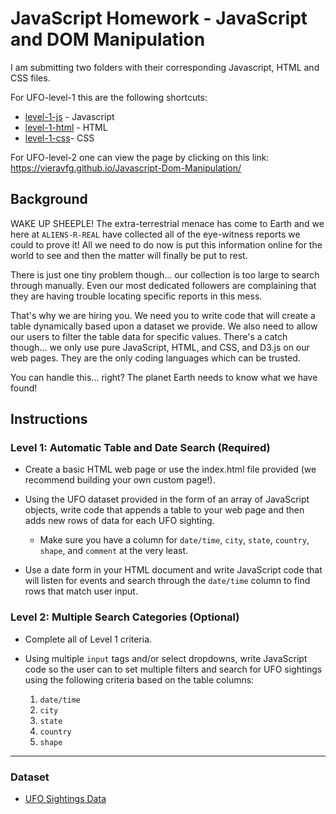 # JavaScript Homework - JavaScript and DOM Manipulation

I am submitting two folders with their corresponding Javascript, HTML and CSS files. 


For UFO-level-1 this are the following shortcuts: 

* [level-1-js](UFO-level-1/static/js/data.js) -  Javascript
* [level-1-html](UFO-level-1/index.html) - HTML
* [level-1-css](UFO-level-1/static/css/style.css)- CSS

For UFO-level-2 one can view the page by clicking on this link: 
https://vieravfg.github.io/Javascript-Dom-Manipulation/

## Background

WAKE UP SHEEPLE! The extra-terrestrial menace has come to Earth and we here at `ALIENS-R-REAL` have collected all of the eye-witness reports we could to prove it! All we need to do now is put this information online for the world to see and then the matter will finally be put to rest.

There is just one tiny problem though... our collection is too large to search through manually. Even our most dedicated followers are complaining that they are having trouble locating specific reports in this mess.

That's why we are hiring you. We need you to write code that will create a table dynamically based upon a dataset we provide. We also need to allow our users to filter the table data for specific values. There's a catch though... we only use pure JavaScript, HTML, and CSS, and D3.js on our web pages. They are the only coding languages which can be trusted.

You can handle this... right? The planet Earth needs to know what we have found!


## Instructions
### Level 1: Automatic Table and Date Search (Required)

* Create a basic HTML web page or use the index.html file provided (we recommend building your own custom page!).

* Using the UFO dataset provided in the form of an array of JavaScript objects, write code that appends a table to your web page and then adds new rows of data for each UFO sighting.

  * Make sure you have a column for `date/time`, `city`, `state`, `country`, `shape`, and `comment` at the very least.

* Use a date form in your HTML document and write JavaScript code that will listen for events and search through the `date/time` column to find rows that match user input.

### Level 2: Multiple Search Categories (Optional)

* Complete all of Level 1 criteria.

* Using multiple `input` tags and/or select dropdowns, write JavaScript code so the user can to set multiple filters and search for UFO sightings using the following criteria based on the table columns:

  1. `date/time`
  2. `city`
  3. `state`
  4. `country`
  5. `shape`

- - -

### Dataset

* [UFO Sightings Data](UFO-level-1/static/js/data.js)
